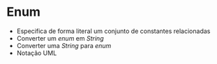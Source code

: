 # Enum

- Especifica de forma literal um conjunto de constantes relacionadas
- Converter um *enum* em *String*
- Converter uma *String* para *enum*
- Notação UML
